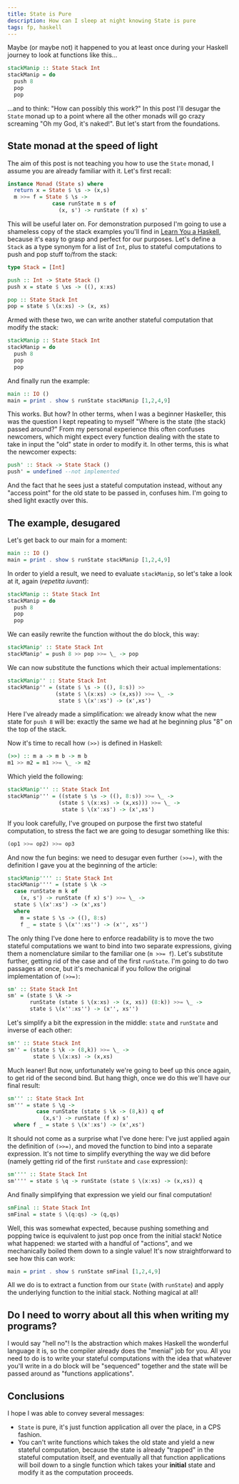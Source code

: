 ```yaml
---
title: State is Pure
description: How can I sleep at night knowing State is pure
tags: fp, haskell
---
```


Maybe (or maybe not) it happened to you at least once during your Haskell
journey to look at functions like this...

``` haskell
stackManip :: State Stack Int
stackManip = do
  push 8
  pop
  pop
```

...and to think: "How can possibly this work?" In this post I'll desugar the ```State```
monad up to a point where all the other monads will go crazy screaming "Oh my God,
it's naked!". But let's start from the foundations.

## State monad at the speed of light
The aim of this post is not teaching you how to use the ```State``` monad, I assume
you are already familiar with it. Let's first recall:

``` haskell
instance Monad (State s) where
  return x = State $ \s -> (x,s)
  m >>= f = State $ \s ->
              case runState m s of
                (x, s') -> runState (f x) s'
```

This will be useful later on. For demonstration purposed I'm going to use a
shameless copy of the stack examples you'll find in
[Learn You a Haskell](http://learnyouahaskell.com/for-a-few-monads-more),
because it's easy to grasp and perfect for our purposes. Let's define a ```Stack```
as a type synonym for a list of ```Int```, plus to stateful computations to push
and pop stuff to/from the stack:

``` haskell
type Stack = [Int]

push :: Int -> State Stack ()
push x = state $ \xs -> ((), x:xs)

pop :: State Stack Int
pop = state $ \(x:xs) -> (x, xs)
```

Armed with these two, we can write another stateful computation that modify
the stack:

``` haskell
stackManip :: State Stack Int
stackManip = do
  push 8
  pop
  pop
```

And finally run the example:

``` haskell
main :: IO ()
main = print . show $ runState stackManip [1,2,4,9]
```

This works. But how? In other terms, when I was a beginner Haskeller, this
was the question I kept repeating to myself "Where is the state (the stack) passed around?"
From my personal experience this often confuses newcomers, which might expect
every function dealing with the state to take in input the "old" state in order
to modify it. In other terms, this is what the newcomer expects:

``` haskell
push' :: Stack -> State Stack ()
push' = undefined --not implemented
```

And the fact that he sees just a stateful computation instead, without any
"access point" for the old state to be passed in, confuses him. I'm going to 
shed light exactly over this.

## The example, desugared
Let's get back to our main for a moment:

``` haskell
main :: IO ()
main = print . show $ runState stackManip [1,2,4,9]
```

In order to yield a result, we need to evaluate ```stackManip```, so let's take
a look at it, again (_repetita iuvant_):

``` haskell
stackManip :: State Stack Int
stackManip = do
  push 8
  pop
  pop
```

We can easily rewrite the function without the do block, this way:

``` haskell
stackManip' :: State Stack Int
stackManip' = push 8 >> pop >>= \_ -> pop
```

We can now substitute the functions which their actual implementations:

``` haskell
stackManip'' :: State Stack Int
stackManip'' = (state $ \s -> ((), 8:s)) >>
               (state $ \(x:xs) -> (x,xs)) >>= \_ ->
                state $ \(x':xs') -> (x',xs')
```

Here I've already made a simplification: we already know what the new state
for ```push 8``` will be: exactly the same we had at he beginning plus "8" on
the top of the stack.

Now it's time to recall how ```(>>)``` is defined in Haskell:

``` haskell
(>>) :: m a -> m b -> m b
m1 >> m2 = m1 >>= \_ -> m2
```

Which yield the following:

``` haskell
stackManip''' :: State Stack Int
stackManip''' = ((state $ \s -> ((), 8:s)) >>= \_ ->
                (state $ \(x:xs) -> (x,xs))) >>= \_ ->
                 state $ \(x':xs') -> (x',xs')
``` 

If you look carefully, I've grouped on purpose the first two stateful
computation, to stress the fact we are going to desugar something like this:

``` haskell
(op1 >>= op2) >>= op3
```

And now the fun begins: we need to desugar even further ```(>>=)```, with the
definition I gave you at the beginning of the article:

``` haskell
stackManip'''' :: State Stack Int
stackManip'''' = (state $ \k ->
  case runState m k of
    (x, s') -> runState (f x) s') >>= \_ ->
  state $ \(x':xs') -> (x',xs')
  where
    m = state $ \s -> ((), 8:s)
    f _ = state $ \(x'':xs'') -> (x'', xs'')
```

The only thing I've done here to enforce readability is to move the two
stateful computations we want to bind into two separate expressions, giving
them a nomenclature similar to the familiar one (```m >>= f```).
Let's substitute further, getting rid of the case and of the first ```runState```.
I'm going to do two passages at once, but it's mechanical if you follow the
original implementation of ```(>>=)```:

``` haskell
sm' :: State Stack Int
sm' = (state $ \k ->
       runState (state $ \(x:xs) -> (x, xs)) (8:k)) >>= \_ ->
       state $ \(x'':xs'') -> (x'', xs'')
```

Let's simplify a bit the expression in the middle: ```state``` and ```runState```
and inverse of each other:

``` haskell
sm'' :: State Stack Int
sm'' = (state $ \k -> (8,k)) >>= \_ ->
        state $ \(x:xs) -> (x,xs)
```

Much leaner! But now, unfortunately we're going to beef up this once again,
to get rid of the second bind. But hang thigh, once we do this we'll have our
final result:

``` haskell
sm''' :: State Stack Int
sm''' = state $ \q ->
         case runState (state $ \k -> (8,k)) q of
           (x,s') -> runState (f x) s'
  where f _ = state $ \(x':xs') -> (x',xs')
```

It should not come as a surprise what I've done here: I've just applied again
the definition of ```(>>=)```, and moved the function to bind into a separate
expression. It's not time to simplify everything the way we did before (namely
getting rid of the first ```runState``` and ```case``` expression):

``` haskell
sm'''' :: State Stack Int
sm'''' = state $ \q -> runState (state $ \(x:xs) -> (x,xs)) q
```

And finally simplifying that expression we yield our final computation!

``` haskell
smFinal :: State Stack Int
smFinal = state $ \(q:qs) -> (q,qs)
```

Well, this was somewhat expected, because pushing something and popping twice
is equivalent to just pop once from the initial stack! Notice what happened:
we started with a handful of "actions", and we mechanically boiled them down
to a single value! It's now straightforward to see how this can work:

``` haskell
main = print . show $ runState smFinal [1,2,4,9]
```

All we do is to extract a function from our ```State``` (with ```runState```)
and apply the underlying function to the initial stack. Nothing magical at all!

## Do I need to worry about all this when writing my programs?
I would say "hell no"! Is the abstraction which makes Haskell the wonderful
language it is, so the compiler already does the "menial" job for you. All you
need to do is to write your stateful computations with the idea that whatever
you'll write in a do block will be "sequenced" together and the state will
be passed around as "functions applications".

## Conclusions
I hope I was able to convey several messages:

* ```State``` is pure, it's just function application all over the place, in a 
  CPS fashion.
* You can't write functions which takes the old state and yield a new stateful
  computation, because the state is already "trapped" in the stateful computation
  itself, and eventually all that function applications will boil down to a 
  single function which takes your **initial** state and modify it as the
  computation proceeds.
